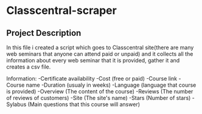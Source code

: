 # Classcentral-scraper

## Project Description

In this file i created a script which goes to Classcentral site(there are many web seminars that anyone can attend paid or unpaid) and it collects all the information about every web seminar that it is provided, gather it and creates a csv file.

Information:
-Certificate availability
-Cost (free or paid)
-Course link
-Course name
-Duration (usualy in weeks)
-Language (language that course is provided)
-Overview (The content of the course)
-Reviews (The number of reviews of customers)
-Site (The site's name)
-Stars (Number of stars)
-Sylabus (Main questions that this course will answer)

